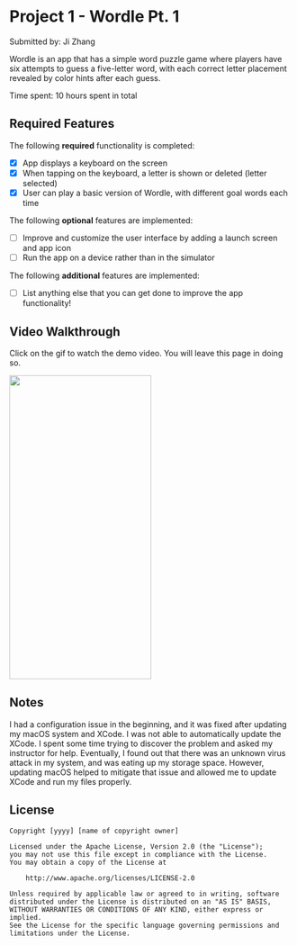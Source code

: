 
# Project 1 - Wordle Pt. 1

Submitted by: Ji Zhang

Wordle is an app that has a simple word puzzle game where players have six attempts to guess a five-letter word, with each correct letter placement revealed by color hints after each guess.

Time spent: 10 hours spent in total

## Required Features

The following **required** functionality is completed:

- [x] App displays a keyboard on the screen
- [x] When tapping on the keyboard, a letter is shown or deleted (letter selected)
- [x] User can play a basic version of Wordle, with different goal words each time

The following **optional** features are implemented:

- [ ] Improve and customize the user interface by adding a launch screen and app icon
- [ ] Run the app on a device rather than in the simulator

The following **additional** features are implemented:

- [ ] List anything else that you can get done to improve the app functionality!

## Video Walkthrough

Click on the gif to watch the demo video. You will leave this page in doing so.

<a href="https://www.loom.com/share/3c9b0a33f2264633a764b8d99f7bc914">
    <img src="https://www.loom.com/embed/3c9b0a33f2264633a764b8d99f7bc914?sid=a1a774a2-aea1-45f0-a7fc-9c22a92a9ee3.gif" width="252" height="540">
</a>

## Notes

I had a configuration issue in the beginning, and it was fixed after updating my macOS system and XCode. I was not able to automatically update the XCode. I spent some time trying to discover the problem and asked my instructor for help. Eventually, I found out that there was an unknown virus attack in my system, and was eating up my storage space. However, updating macOS helped to mitigate that issue and allowed me to update XCode and run my files properly. 

## License

    Copyright [yyyy] [name of copyright owner]

    Licensed under the Apache License, Version 2.0 (the "License");
    you may not use this file except in compliance with the License.
    You may obtain a copy of the License at

        http://www.apache.org/licenses/LICENSE-2.0

    Unless required by applicable law or agreed to in writing, software
    distributed under the License is distributed on an "AS IS" BASIS,
    WITHOUT WARRANTIES OR CONDITIONS OF ANY KIND, either express or implied.
    See the License for the specific language governing permissions and
    limitations under the License.
